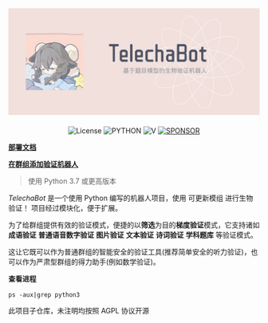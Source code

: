 ![cover](https://raw.githubusercontent.com/TelechaBot/.github/main/profile/cover.png)
-----


<p align="center">
  <img alt="License" src="https://img.shields.io/badge/LICENSE-Mit-ff69b4">
  <img src="https://img.shields.io/badge/USE-python-green" alt="PYTHON" >
  <img src="https://img.shields.io/github/v/release/TelechaBot/TelechaBot?style=plastic" alt="V" >
  <a href="https://dun.mianbaoduo.com/@Sky0717"><img src="https://img.shields.io/badge/Become-sponsor-DB94A2" alt="SPONSOR"></a>
</p>


**[部署文档](https://github.com/TelechaBot/TelechaBot/blob/main/README.md)**

**[在群组添加验证机器人](https://t.me/SmartCapthaBot?startgroup=start&admin=can_invite_users)**

>使用 Python 3.7 或更高版本

*TelechaBot* 是一个使用 Python 编写的机器人项目，使用 可更新模组 进行生物验证！ 项目经过模块化，便于扩展。

为了给群组提供有效的验证模式，便捷的以**筛选**为目的**梯度验证**模式，它支持诸如 **成语验证** **普通语音数字验证** **图片验证** **文本验证** **诗词验证** **学科题库** 等验证模式。

这让它既可以作为普通群组的智能安全的验证工具(推荐简单安全的听力验证)，也可以作为严肃型群组的得力助手(例如数学验证)。

**查看进程**

```
ps -aux|grep python3
```



<!--

**Here are some ideas to get you started:**

🙋‍♀️ A short introduction - what is your organization all about?
🌈 Contribution guidelines - how can the community get involved?
👩‍💻 Useful resources - where can the community find your docs? Is there anything else the community should know?
🍿 Fun facts - what does your team eat for breakfast?
🧙 Remember, you can do mighty things with the power of [Markdown](https://docs.github.com/github/writing-on-github/getting-started-with-writing-and-formatting-on-github/basic-writing-and-formatting-syntax)
-->

此项目子仓库，未注明均按照 AGPL 协议开源
